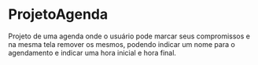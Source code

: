 # ProjetoAgenda
Projeto de uma agenda onde o usuário pode marcar seus compromissos e na mesma tela remover os mesmos, podendo indicar um nome para o agendamento e indicar uma hora inicial e hora final.
